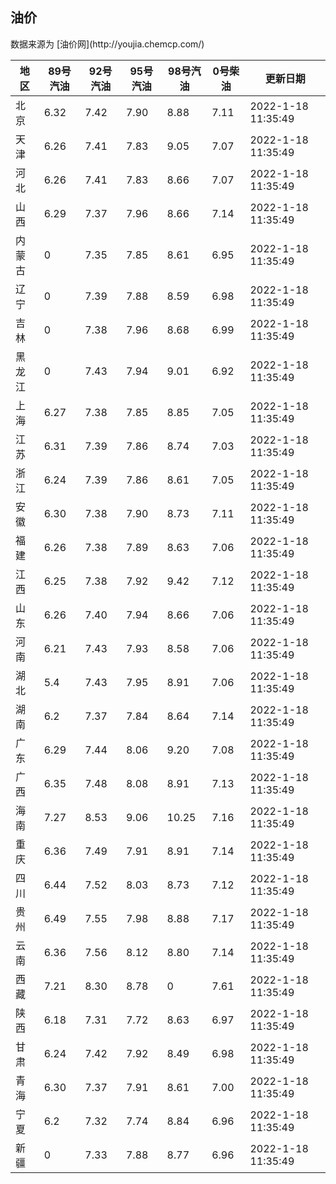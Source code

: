 
<!DOCTYPE html>
<html lang="zh-cn">
<head>
<link href="https://cdn.jsdelivr.net/gh/RookieFanzk/link/github.css" rel="stylesheet">
</head>

<body>
<h2>油价</h2>
<p>数据来源为 [油价网](http://youjia.chemcp.com/) </p>
<table>
<thead>
<tr>
<th>地区</th>
<th>89号汽油</th>
<th>92号汽油</th>
<th>95号汽油</th>
<th>98号汽油</th>
<th>0号柴油</th>
<th>更新日期</th>
</tr>
</thead>
<tbody>
<tr>
<td>北京</td>
<td>6.32</td>
<td>7.42</td>
<td>7.90</td>
<td>8.88</td>
<td>7.11</td>
<td>2022-1-18 11:35:49</td>
</tr>
<tr>
<td>天津</td>
<td>6.26</td>
<td>7.41</td>
<td>7.83</td>
<td>9.05</td>
<td>7.07</td>
<td>2022-1-18 11:35:49</td>
</tr>
<tr>
<td>河北</td>
<td>6.26</td>
<td>7.41</td>
<td>7.83</td>
<td>8.66</td>
<td>7.07</td>
<td>2022-1-18 11:35:49</td>
</tr>
<tr>
<td>山西</td>
<td>6.29</td>
<td>7.37</td>
<td>7.96</td>
<td>8.66</td>
<td>7.14</td>
<td>2022-1-18 11:35:49</td>
</tr>
<tr>
<td>内蒙古</td>
<td>0</td>
<td>7.35</td>
<td>7.85</td>
<td>8.61</td>
<td>6.95</td>
<td>2022-1-18 11:35:49</td>
</tr>
<tr>
<td>辽宁</td>
<td>0</td>
<td>7.39</td>
<td>7.88</td>
<td>8.59</td>
<td>6.98</td>
<td>2022-1-18 11:35:49</td>
</tr>
<tr>
<td>吉林</td>
<td>0</td>
<td>7.38</td>
<td>7.96</td>
<td>8.68</td>
<td>6.99</td>
<td>2022-1-18 11:35:49</td>
</tr>
<tr>
<td>黑龙江</td>
<td>0</td>
<td>7.43</td>
<td>7.94</td>
<td>9.01</td>
<td>6.92</td>
<td>2022-1-18 11:35:49</td>
</tr>
<tr>
<td>上海</td>
<td>6.27</td>
<td>7.38</td>
<td>7.85</td>
<td>8.85</td>
<td>7.05</td>
<td>2022-1-18 11:35:49</td>
</tr>
<tr>
<td>江苏</td>
<td>6.31</td>
<td>7.39</td>
<td>7.86</td>
<td>8.74</td>
<td>7.03</td>
<td>2022-1-18 11:35:49</td>
</tr>
<tr>
<td>浙江</td>
<td>6.24</td>
<td>7.39</td>
<td>7.86</td>
<td>8.61</td>
<td>7.05</td>
<td>2022-1-18 11:35:49</td>
</tr>
<tr>
<td>安徽</td>
<td>6.30</td>
<td>7.38</td>
<td>7.90</td>
<td>8.73</td>
<td>7.11</td>
<td>2022-1-18 11:35:49</td>
</tr>
<tr>
<td>福建</td>
<td>6.26</td>
<td>7.38</td>
<td>7.89</td>
<td>8.63</td>
<td>7.06</td>
<td>2022-1-18 11:35:49</td>
</tr>
<tr>
<td>江西</td>
<td>6.25</td>
<td>7.38</td>
<td>7.92</td>
<td>9.42</td>
<td>7.12</td>
<td>2022-1-18 11:35:49</td>
</tr>
<tr>
<td>山东</td>
<td>6.26</td>
<td>7.40</td>
<td>7.94</td>
<td>8.66</td>
<td>7.06</td>
<td>2022-1-18 11:35:49</td>
</tr>
<tr>
<td>河南</td>
<td>6.21</td>
<td>7.43</td>
<td>7.93</td>
<td>8.58</td>
<td>7.06</td>
<td>2022-1-18 11:35:49</td>
</tr>
<tr>
<td>湖北</td>
<td>5.4</td>
<td>7.43</td>
<td>7.95</td>
<td>8.91</td>
<td>7.06</td>
<td>2022-1-18 11:35:49</td>
</tr>
<tr>
<td>湖南</td>
<td>6.2</td>
<td>7.37</td>
<td>7.84</td>
<td>8.64</td>
<td>7.14</td>
<td>2022-1-18 11:35:49</td>
</tr>
<tr>
<td>广东</td>
<td>6.29</td>
<td>7.44</td>
<td>8.06</td>
<td>9.20</td>
<td>7.08</td>
<td>2022-1-18 11:35:49</td>
</tr>
<tr>
<td>广西</td>
<td>6.35</td>
<td>7.48</td>
<td>8.08</td>
<td>8.91</td>
<td>7.13</td>
<td>2022-1-18 11:35:49</td>
</tr>
<tr>
<td>海南</td>
<td>7.27</td>
<td>8.53</td>
<td>9.06</td>
<td>10.25</td>
<td>7.16</td>
<td>2022-1-18 11:35:49</td>
</tr>
<tr>
<td>重庆</td>
<td>6.36</td>
<td>7.49</td>
<td>7.91</td>
<td>8.91</td>
<td>7.14</td>
<td>2022-1-18 11:35:49</td>
</tr>
<tr>
<td>四川</td>
<td>6.44</td>
<td>7.52</td>
<td>8.03</td>
<td>8.73</td>
<td>7.12</td>
<td>2022-1-18 11:35:49</td>
</tr>
<tr>
<td>贵州</td>
<td>6.49</td>
<td>7.55</td>
<td>7.98</td>
<td>8.88</td>
<td>7.17</td>
<td>2022-1-18 11:35:49</td>
</tr>
<tr>
<td>云南</td>
<td>6.36</td>
<td>7.56</td>
<td>8.12</td>
<td>8.80</td>
<td>7.14</td>
<td>2022-1-18 11:35:49</td>
</tr>
<tr>
<td>西藏</td>
<td>7.21</td>
<td>8.30</td>
<td>8.78</td>
<td>0</td>
<td>7.61</td>
<td>2022-1-18 11:35:49</td>
</tr>
<tr>
<td>陕西</td>
<td>6.18</td>
<td>7.31</td>
<td>7.72</td>
<td>8.63</td>
<td>6.97</td>
<td>2022-1-18 11:35:49</td>
</tr>
<tr>
<td>甘肃</td>
<td>6.24</td>
<td>7.42</td>
<td>7.92</td>
<td>8.49</td>
<td>6.98</td>
<td>2022-1-18 11:35:49</td>
</tr>
<tr>
<td>青海</td>
<td>6.30</td>
<td>7.37</td>
<td>7.91</td>
<td>8.61</td>
<td>7.00</td>
<td>2022-1-18 11:35:49</td>
</tr>
<tr>
<td>宁夏</td>
<td>6.2</td>
<td>7.32</td>
<td>7.74</td>
<td>8.84</td>
<td>6.96</td>
<td>2022-1-18 11:35:49</td>
</tr>
<tr>
<td>新疆</td>
<td>0</td>
<td>7.33</td>
<td>7.88</td>
<td>8.77</td>
<td>6.96</td>
<td>2022-1-18 11:35:49</td>
</tr>
</tbody>
</table>
</body>
</html>
